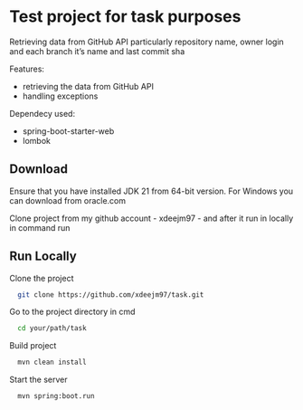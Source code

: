 
# Test project for task purposes

Retrieving data from GitHub API particularly repository name, owner login and each branch it’s name and last commit sha

Features:
- retrieving the data from GitHub API
- handling exceptions

Dependecy used:
- spring-boot-starter-web
- lombok
## Download

Ensure that you have installed JDK 21 from  64-bit version. For Windows you can download from oracle.com 

Clone project from my github account - xdeejm97 - and after it run in locally in command run


## Run Locally



Clone the project

```bash
  git clone https://github.com/xdeejm97/task.git
```

Go to the project directory in cmd

```bash
  cd your/path/task
```

Build project

```bash
  mvn clean install
```

Start the server

```bash
  mvn spring:boot.run
```

